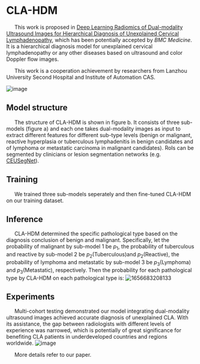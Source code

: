 # CLA-HDM
&ensp; &ensp; This work is proposed in [Deep Learning Radiomics of Dual-modality Ultrasound Images for Hierarchical Diagnosis of Unexplained Cervical Lymphadenopathy](), which has been potentially accepted by *BMC Medicine*. It is a hierarchical diagnosis model for unexplained cervical lymphadenopathy or any other diseases based on ultrasound and color Doppler flow images.

&ensp; &ensp; This work is a cooperation achievement by researchers from Lanzhou University Second Hospital and Institute of Automation CAS.

![image](https://user-images.githubusercontent.com/57392333/176902551-2c00d85d-6673-4233-95c5-a6edf35fc584.png)

## Model structure
&ensp; &ensp; The structure of CLA-HDM is shown in figure b. It consists of three sub-models (figure a) and each one takes dual-modality images as input to extract different features for different sub-type levels (benign or malignant, reactive hyperplasia or tuberculous lymphadenitis in benign candidates and of lymphoma or metastatic carcinoma in malignant candidates). RoIs can be segmented by clinicians or lesion segmentation networks (e.g. [CEUSegNet](https://github.com/RichardSunnyMeng/CEUSegNet)).

## Training
&ensp; &ensp; We trained three sub-models seperately and then fine-tuned CLA-HDM on our training dataset.

## Inference
&ensp; &ensp; CLA-HDM determined the specific pathological type based on the diagnosis conclusion of benign and malignant. Specifically, let the probability of malignant by sub-model 1 be $p_1$, the probability of tuberculous and reactive by sub-model 2 be $p_2$(Tuberculous)and $p_2$(Reactive), the probability of lymphoma and metastatic by sub-model 3 be $p_3$(Lymphoma) and $p_3$(Metastatic), respectively. Then the probability for each pathological type by CLA-HDM on each pathological type is:
![1656683208133](https://user-images.githubusercontent.com/57392333/176906930-7aca0503-97df-4a50-9bcf-1363f55fad17.png)

## Experiments
&ensp; &ensp; Multi-cohort testing demonstrated our model integrating dual-modality ultrasound images achieved accurate diagnosis of unexplained CLA. With its assistance, the gap between radiologists with different levels of experience was narrowed, which is potentially of great significance for benefiting CLA patients in underdeveloped countries and regions worldwide.
![image](https://user-images.githubusercontent.com/57392333/176905003-f3aff3b4-6880-4d3b-954c-04f1f1935506.png)

&ensp; &ensp; More details refer to our paper.
